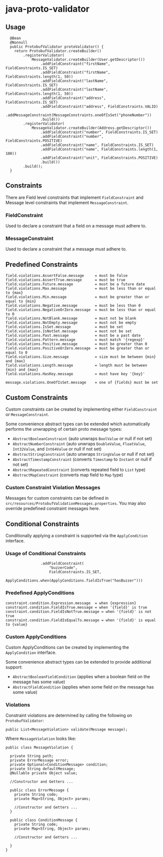 # java-proto-validator

## Usage

```
  @Bean
  @Nonnull
  public ProtobufValidator protoValidator() {
    return ProtobufValidator.createBuilder()
        .registerValidator(
            MessageValidator.createBuilder(User.getDescriptor())
                .addFieldConstraint("firstName", FieldConstraints.IS_SET)
                .addFieldConstraint("firstName", FieldConstraints.length(1, 50))
                .addFieldConstraint("lastName", FieldConstraints.IS_SET)
                .addFieldConstraint("lastName", FieldConstraints.length(1, 50))
                .addFieldConstraint("address", FieldConstraints.IS_SET)
                .addFieldConstraint("address", FieldConstraints.VALID)
                .addMessageConstraint(MessageConstraints.oneOfIsSet("phoneNumber"))
                .build())
        .registerValidator(
            MessageValidator.createBuilder(Address.getDescriptor())
                .addFieldConstraint("number", FieldConstraints.IS_SET)
                .addFieldConstraint("number", FieldConstraints.POSITIVE)
                .addFieldConstraint("name", FieldConstraints.IS_SET)
                .addFieldConstraint("name", FieldConstraints.length(1, 100))
                .addFieldConstraint("unit", FieldConstraints.POSITIVE)
                .build())
        .build();
  }
```
  
## Constraints

There are Field level constraints that implement `FieldConstraint` and Message level constraints that implement `MessageConstraint`.
  
  
### FieldConstraint

Used to declare a constraint that a field on a message must adhere to.

### MessageConstraint

Used to declare a constraint that a message must adhere to.
  
## Predefined Constraints

```
field.violations.AssertFalse.message     = must be false
field.violations.AssertTrue.message      = must be true
field.violations.Future.message          = must be a future date
field.violations.Max.message             = must be less than or equal to {max}
field.violations.Min.message             = must be greater than or equal to {min}
field.violations.Negative.message        = must be less than 0
field.violations.NegativeOrZero.message  = must be less than or equal to 0
field.violations.NotBlank.message        = must not be blank
field.violations.NotEmpty.message        = must not be empty
field.violations.IsSet.message           = must be set
field.violations.IsNotSet.message        = must not be set
field.violations.Past.message            = must be a past date
field.violations.Pattern.message         = must match '{regexp}'
field.violations.Positive.message        = must be greater than 0
field.violations.PositiveOrZero.message  = must be greater than or equal to 0
field.violations.Size.message            = size must be between {min} and {max}
field.violations.Length.message          = length must be between {min} and {max}
field.violations.HasKey.message          = must have key '{key}'

message.violations.OneOfIsSet.message    = one of {fields} must be set
```

## Custom Constraints

Custom constraints can be created by implementing either `FieldConstraint` or `MessageConstraint`.

Some convenience abstract types can be extended which automatically performs the unwrapping of certain proto message types:

- `AbstractBooleanConstraint` (auto unwraps `BoolValue` or null if not set)
- `AbstractNumberConstraint` (auto unwraps `DoubleValue`, `FloatValue`, `Int32Value`, and `Int64Value` or null if not set)
- `AbstractStringConstraint` (auto unwraps `StringValue` or null if not set)
- `AbstractTimestampConstraint` (converts `Timestamp` to `Instant` or null if not set)
- `AbstractRepeatedConstraint` (converts repeated field to `List` type)
- `AbstractMapConstraint` (converts map field to `Map` type)

### Custom Constraint Violation Messages

Messages for custom constraints can be defined in `src/resources/ProtobufValidationMessages.properties`. You may also override predefined constraint messages here.

## Conditional Constraints

Conditionally applying a constraint is supported via the `ApplyCondition` interface.

### Usage of Conditional Constraints

```
                .addFieldConstraint(
                    "buzzerCode",
                    FieldConstraints.IS_SET,
                    ApplyConditions.when(ApplyConditions.fieldIsTrue("hasBuzzer")))
```

### Predefined ApplyConditions

```
constraint.condition.Expression.message  = when {expression}
constraint.condition.FieldIsTrue.message = when '{field}' is true
constraint.condition.FieldIsNotTrue.message = when '{field}' is not true
constraint.condition.FieldIsEqualTo.message = when '{field}' is equal to {value}
```

### Custom ApplyConditions

Custom ApplyConditions can be created by implementing the `ApplyCondition` interface.

Some convenience abstract types can be extended to provide additional support:

- `AbstractBooleanFieldCondition` (applies when a boolean field on the message has some value)
- `AbstractFieldCondition` (applies when some field on the message has some value)

### Violations

Constraint violations are determined by calling the following on `ProtobufValidator`:

```
public List<MessageViolation> validate(Message message);
```

Where `MessageViolation` looks like:

```
public class MessageViolation {

  private String path;
  private ErrorMessage error;
  private Optional<ConditionMessage> condition;
  private String defaultMessage;
  @Nullable private Object value;
  
  //Constructor and Getters ...

  public class ErrorMessage {
    private String code;
    private Map<String, Object> params;
  
    //Constructor and Getters ...
  }

  public class ConditionMessage {
    private String code;
    private Map<String, Object> params;
  
    //Constructor and Getters ...
    
  }
}
```
